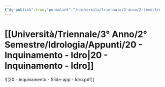 ```yaml
---
{"dg-publish":true,"permalink":"/universita/triennale/3-anno/2-semestre/idrologia/appunti/20-inquinamento-idro/","tags":["UNI"]}
---
```


# [[Università/Triennale/3° Anno/2° Semestre/Idrologia/Appunti/20 - Inquinamento - Idro\|20 - Inquinamento - Idro]]

![[20 - inquinamento - Slide-app - Idro.pdf]]


